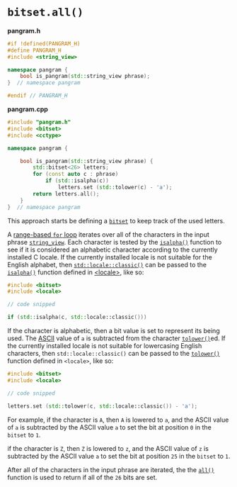 # `bitset.all()`


**pangram.h**
```cpp
#if !defined(PANGRAM_H)
#define PANGRAM_H
#include <string_view>

namespace pangram {
    bool is_pangram(std::string_view phrase);
}  // namespace pangram

#endif // PANGRAM_H
```

**pangram.cpp**

```cpp
#include "pangram.h"
#include <bitset>
#include <cctype>

namespace pangram {

    bool is_pangram(std::string_view phrase) {
        std::bitset<26> letters;
        for (const auto c : phrase)
            if (std::isalpha(c))
                letters.set (std::tolower(c) - 'a');
        return letters.all();
    }
}  // namespace pangram
```

This approach starts be defining a [`bitset`][bitset] to keep track of the used letters.

A [range-based `for` loop][ranged-for] iterates over all of the characters in the input phrase [`string_view`][stringview].
Each character is tested by the [`isalpha()`][isalpha] function to see if it is considered an alphabetic character according to the currently installed C locale.
If the currently installed locale is not suitable for the English alphabet, then [`std::locale::classic()`][locale-classic] can be passed to the [`isalpha()`][isalpha-locale] function defined in [&lt;locale&gt;][locale], like so:

```cpp
#include <bitset>
#include <locale>

// code snipped

if (std::isalpha(c, std::locale::classic()))
```

If the character is alphabetic, then a bit value is set to represent its being used.
The [ASCII][ascii] value of `a` is subtracted from the character [`tolower()`][tolower]ed.
If the currently installed locale is not suitable for lowercasing English characters, then `std::locale::classic()` can be passed to the [`tolower()`][tolower-locale] function defined in `<locale>`, like so:

```cpp
#include <bitset>
#include <locale>

// code snipped

letters.set (std::tolower(c, std::locale::classic()) - 'a');
```

For example, if the character is `A`, then `A` is lowered to `a`, and the ASCII value of `a` is subtracted by the ASCII value `a` to set the bit at position `0` in the `bitset` to `1`.

if the character is `Z`, then `Z` is lowered to `z`, and the ASCII value of `z` is subtracted by the ASCII value `a` to set the bit at position `25` in the `bitset` to `1`.

After all of the characters in the input phrase are iterated, the the [`all()`][all] function is used to return if all of the `26` bits are set.

[bitset]: https://en.cppreference.com/w/cpp/utility/bitset
[ranged-for]: https://en.cppreference.com/w/cpp/language/range-for
[stringview]: https://en.cppreference.com/w/cpp/header/string_view
[isalpha]: https://en.cppreference.com/w/cpp/string/byte/isalpha
[isalpha-locale]: https://en.cppreference.com/w/cpp/locale/isalpha
[locale]: https://en.cppreference.com/w/cpp/header/locale
[locale-classic]: https://en.cppreference.com/w/cpp/locale/locale/classic
[tolower]: https://en.cppreference.com/w/cpp/string/byte/tolower
[tolower-locale]: https://en.cppreference.com/w/cpp/locale/tolower
[ascii]: https://www.asciitable.com/
[all]: https://en.cppreference.com/w/cpp/utility/bitset/all_any_none
